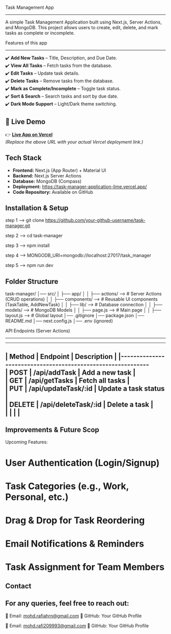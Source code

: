Task Management App
________________________

A simple Task Management Application built using Next.js, Server Actions, and MongoDB.
This project allows users to create, edit, delete, and mark tasks as complete or incomplete.

Features of this app
________________________

✔️ **Add New Tasks** – Title, Description, and Due Date.  
✔️ **View All Tasks** – Fetch tasks from the database.  
✔️ **Edit Tasks** – Update task details.  
✔️ **Delete Tasks** – Remove tasks from the database.  
✔️ **Mark as Complete/Incomplete** – Toggle task status.  
✔️ **Sort & Search** – Search tasks and sort by due date.  
✔️ **Dark Mode Support** – Light/Dark theme switching. 

## 🚀 **Live Demo**  
👉 **[Live App on Vercel](https://your-vercel-app-url.com)**  
_(Replace the above URL with your actual Vercel deployment link.)_  


Tech Stack
----------------------
- **Frontend:** Next.js (App Router) + Material UI  
- **Backend:** Next.js Server Actions  
- **Database:** MongoDB (Compass)  
- **Deployment:** https://task-manager-application-lime.vercel.app/  
- **Code Repository:** Available on GitHub  

Installation & Setup
---------------------

step 1 --> git clone https://github.com/your-github-username/task-manager.git

step 2 --> cd task-manager

step 3 --> npm install

step 4 --> MONGODB_URI=mongodb://localhost:27017/task_manager

step 5 --> npm run dev


Folder Structure 
----------------------
task-manager/
│── src/
│   ├── app/
│   │   ├── actions/    -->    # Server Actions (CRUD operations)
│   │   ├── components/ -->    # Reusable UI components (TaskTable, AddNewTask)
│   │   ├── lib/        -->    # Database connection
│   │   ├── models/     -->    # MongoDB Models
│   │   ├── page.js     -->    # Main page
│   │   ├── layout.js   -->    # Global layout
│── .gitignore
│── package.json
│── README.md
│── next.config.js
│── .env (ignored)


API Endpoints (Server Actions)
___________________________________
_____________________________________________________________
| Method  |	  Endpoint	            |  Description          |
|------------------------------------------------------------                    
| POST	  |    /api/addTask	        |  Add a new task       |             
| GET	  |    /api/getTasks	    |  Fetch all tasks      |               
| PUT	  |    /api/updateTask/:id	|  Update a task status |        
| DELETE  |   /api/deleteTask/:id	|  Delete a task        |          
|         |                         |                       |
-------------------------------------------------------------

 Improvements & Future Scop
-------------------------------
Upcoming Features:

# User Authentication (Login/Signup)
# Task Categories (e.g., Work, Personal, etc.)
# Drag & Drop for Task Reordering
# Email Notifications & Reminders
# Task Assignment for Team Members

Contact
-------------
For any queries, feel free to reach out:
----------------------------------------

📧 Email: mohd.rafiahrn@gmail.com
🔗 GitHub: Your GitHub Profile

📧 Email: mohd.rafi209993@gmail.com
🔗 GitHub: Your GitHub Profile
